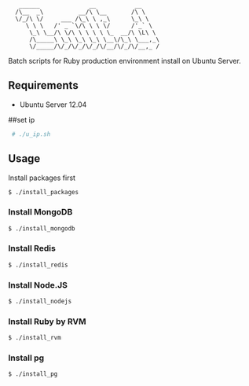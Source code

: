 ```
   ______              __           __
  /\__  _\          __/\ \__       /\ \
  \/_/\ \/     ___ /\_\ \ ,_\      \_\ \
     \ \ \   /' _ `\/\ \ \ \/      /'_` \
      \_\ \__/\ \/\ \ \ \ \ \_  __/\ \L\ \
      /\_____\ \_\ \_\ \_\ \__\/\_\ \___,_\
      \/_____/\/_/\/_/\/_/\/__/\/_/\/__,_ /
```

Batch scripts for Ruby production environment install on Ubuntu Server.

## Requirements

* Ubuntu Server 12.04


##set ip
```bash
 # ./u_ip.sh
```

## Usage

Install packages first

```bash
$ ./install_packages
```

### Install MongoDB

```bash
$ ./install_mongodb
```

### Install Redis

```bash
$ ./install_redis
```

### Install Node.JS

```bash
$ ./install_nodejs
```

### Install Ruby by RVM

```bash
$ ./install_rvm
```

### Install pg

```bash
$ ./install_pg
```


